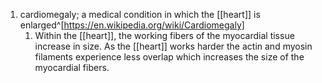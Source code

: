 1. cardiomegaly; a medical condition in which the [[heart]] is enlarged^[https://en.wikipedia.org/wiki/Cardiomegaly]
	1. Within the [[heart]], the working fibers of the myocardial tissue increase in size. As the [[heart]] works harder the actin and myosin filaments experience less overlap which increases the size of the myocardial fibers.